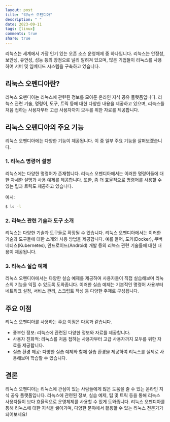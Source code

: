 ```yaml
---
layout: post
title: "리눅스 오펜디아"
description: " "
date: 2023-09-11
tags: [linux]
comments: true
share: true
---
```


리눅스는 세계에서 가장 인기 있는 오픈 소스 운영체제 중 하나입니다. 리눅스는 안정성, 보안성, 유연성, 성능 등의 장점으로 널리 알려져 있으며, 많은 기업들이 리눅스를 사용하여 서버 및 임베디드 시스템을 구축하고 있습니다.

## 리눅스 오펜디아란?

리눅스 오펜디아는 리눅스에 관련된 정보를 모아둔 온라인 지식 공유 플랫폼입니다. 리눅스 관련 기술, 명령어, 도구, 트릭 등에 대한 다양한 내용을 제공하고 있으며, 리눅스를 처음 접하는 사용자부터 고급 사용자까지 모두를 위한 자료를 제공합니다.

## 리눅스 오펜디아의 주요 기능

리눅스 오펜디아에는 다양한 기능이 제공됩니다. 이 중 일부 주요 기능을 살펴보겠습니다.

### 1. 리눅스 명령어 설명

리눅스에는 다양한 명령어가 존재합니다. 리눅스 오펜디아에서는 이러한 명령어들에 대한 자세한 설명과 사용 예제를 제공합니다. 또한, 좀 더 효율적으로 명령어를 사용할 수 있는 팁과 트릭도 제공하고 있습니다.

예시:

```bash
$ ls -l
```

### 2. 리눅스 관련 기술과 도구 소개

리눅스는 다양한 기술과 도구들로 확장될 수 있습니다. 리눅스 오펜디아에서는 이러한 기술과 도구들에 대한 소개와 사용 방법을 제공합니다. 예를 들어, 도커(Docker), 쿠버네티스(Kubernetes), 안드로이드(Android) 개발 등의 리눅스 관련 기술들에 대한 내용이 제공됩니다.

### 3. 리눅스 실습 예제

리눅스 오펜디아에서는 다양한 실습 예제를 제공하여 사용자들이 직접 실습해보며 리눅스의 기능을 익힐 수 있도록 도와줍니다. 이러한 실습 예제는 기본적인 명령어 사용부터 네트워크 설정, 서비스 관리, 스크립트 작성 등 다양한 주제로 구성됩니다.

## 주요 이점

리눅스 오펜디아를 사용하는 주요 이점은 다음과 같습니다.

- 풍부한 정보: 리눅스에 관련된 다양한 정보와 자료를 제공합니다.
- 사용자 친화적: 리눅스를 처음 접하는 사용자부터 고급 사용자까지 모두를 위한 자료를 제공합니다.
- 실습 환경 제공: 다양한 실습 예제와 함께 실습 환경을 제공하여 리눅스를 실제로 사용해보며 학습할 수 있습니다.

## 결론

리눅스 오펜디아는 리눅스에 관심이 있는 사람들에게 많은 도움을 줄 수 있는 온라인 지식 공유 플랫폼입니다. 리눅스에 관련된 정보, 실습 예제, 팁 및 트릭 등을 통해 리눅스 사용자들이 보다 효율적으로 운영체제를 사용할 수 있게 도와줍니다. 리눅스 오펜디아를 통해 리눅스에 대한 지식을 쌓아가며, 다양한 분야에서 활용할 수 있는 리눅스 전문가가 되어보세요!